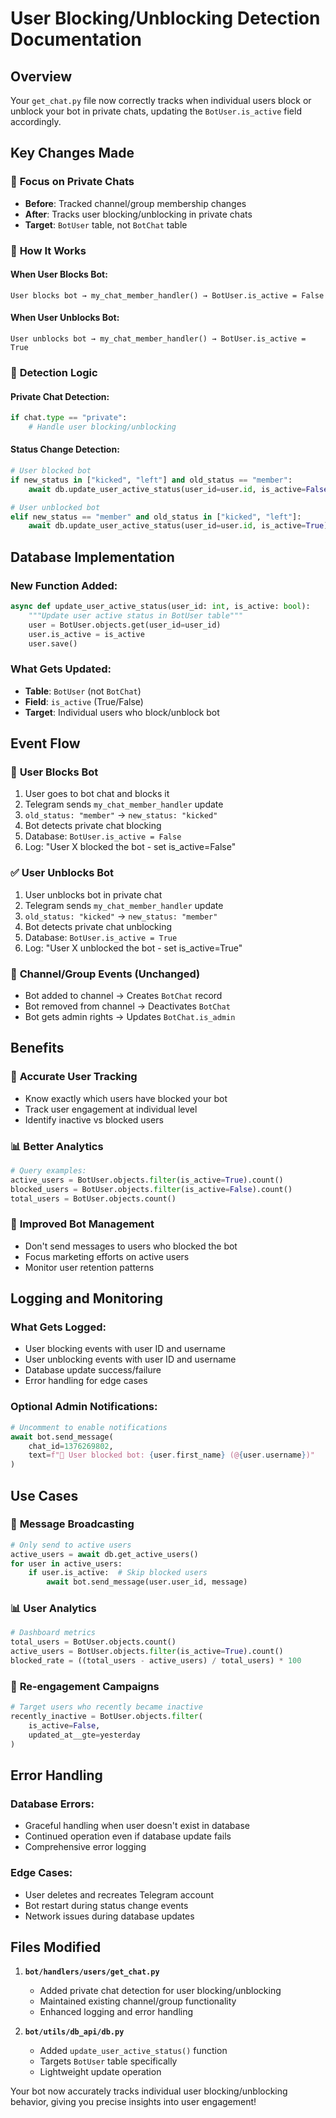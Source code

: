# User Blocking/Unblocking Detection Documentation

## Overview
Your `get_chat.py` file now correctly tracks when individual users block or unblock your bot in private chats, updating the `BotUser.is_active` field accordingly.

## Key Changes Made

### 🎯 **Focus on Private Chats**
- **Before**: Tracked channel/group membership changes
- **After**: Tracks user blocking/unblocking in private chats
- **Target**: `BotUser` table, not `BotChat` table

### 🔄 **How It Works**

#### When User Blocks Bot:
```
User blocks bot → my_chat_member_handler() → BotUser.is_active = False
```

#### When User Unblocks Bot:
```
User unblocks bot → my_chat_member_handler() → BotUser.is_active = True
```

### 📱 **Detection Logic**

#### Private Chat Detection:
```python
if chat.type == "private":
    # Handle user blocking/unblocking
```

#### Status Change Detection:
```python
# User blocked bot
if new_status in ["kicked", "left"] and old_status == "member":
    await db.update_user_active_status(user_id=user.id, is_active=False)

# User unblocked bot  
elif new_status == "member" and old_status in ["kicked", "left"]:
    await db.update_user_active_status(user_id=user.id, is_active=True)
```

## Database Implementation

### New Function Added:
```python
async def update_user_active_status(user_id: int, is_active: bool):
    """Update user active status in BotUser table"""
    user = BotUser.objects.get(user_id=user_id)
    user.is_active = is_active
    user.save()
```

### What Gets Updated:
- **Table**: `BotUser` (not `BotChat`)
- **Field**: `is_active` (True/False)
- **Target**: Individual users who block/unblock bot

## Event Flow

### 📱 **User Blocks Bot**
1. User goes to bot chat and blocks it
2. Telegram sends `my_chat_member_handler` update
3. `old_status: "member"` → `new_status: "kicked"`
4. Bot detects private chat blocking
5. Database: `BotUser.is_active = False`
6. Log: "User X blocked the bot - set is_active=False"

### ✅ **User Unblocks Bot**
1. User unblocks bot in private chat
2. Telegram sends `my_chat_member_handler` update  
3. `old_status: "kicked"` → `new_status: "member"`
4. Bot detects private chat unblocking
5. Database: `BotUser.is_active = True`
6. Log: "User X unblocked the bot - set is_active=True"

### 🏢 **Channel/Group Events (Unchanged)**
- Bot added to channel → Creates `BotChat` record
- Bot removed from channel → Deactivates `BotChat`
- Bot gets admin rights → Updates `BotChat.is_admin`

## Benefits

### 🎯 **Accurate User Tracking**
- Know exactly which users have blocked your bot
- Track user engagement at individual level
- Identify inactive vs blocked users

### 📊 **Better Analytics**
```python
# Query examples:
active_users = BotUser.objects.filter(is_active=True).count()
blocked_users = BotUser.objects.filter(is_active=False).count()
total_users = BotUser.objects.count()
```

### 🚀 **Improved Bot Management**
- Don't send messages to users who blocked the bot
- Focus marketing efforts on active users
- Monitor user retention patterns

## Logging and Monitoring

### What Gets Logged:
- User blocking events with user ID and username
- User unblocking events with user ID and username
- Database update success/failure
- Error handling for edge cases

### Optional Admin Notifications:
```python
# Uncomment to enable notifications
await bot.send_message(
    chat_id=1376269802,
    text=f"🚫 User blocked bot: {user.first_name} (@{user.username})"
)
```

## Use Cases

### 🎯 **Message Broadcasting**
```python
# Only send to active users
active_users = await db.get_active_users()
for user in active_users:
    if user.is_active:  # Skip blocked users
        await bot.send_message(user.user_id, message)
```

### 📊 **User Analytics**
```python
# Dashboard metrics
total_users = BotUser.objects.count()
active_users = BotUser.objects.filter(is_active=True).count()
blocked_rate = ((total_users - active_users) / total_users) * 100
```

### 🔄 **Re-engagement Campaigns**
```python
# Target users who recently became inactive
recently_inactive = BotUser.objects.filter(
    is_active=False,
    updated_at__gte=yesterday
)
```

## Error Handling

### Database Errors:
- Graceful handling when user doesn't exist in database
- Continued operation even if database update fails
- Comprehensive error logging

### Edge Cases:
- User deletes and recreates Telegram account
- Bot restart during status change events
- Network issues during database updates

## Files Modified

1. **`bot/handlers/users/get_chat.py`**
   - Added private chat detection for user blocking/unblocking
   - Maintained existing channel/group functionality
   - Enhanced logging and error handling

2. **`bot/utils/db_api/db.py`**
   - Added `update_user_active_status()` function
   - Targets `BotUser` table specifically
   - Lightweight update operation

Your bot now accurately tracks individual user blocking/unblocking behavior, giving you precise insights into user engagement!
